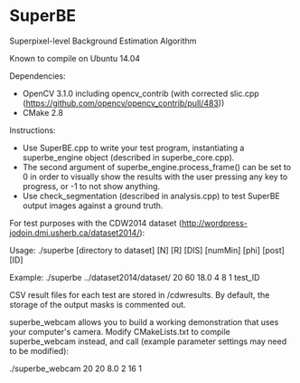 # SuperBE
Superpixel-level Background Estimation Algorithm

Known to compile on Ubuntu 14.04

Dependencies:
- OpenCV 3.1.0 including opencv_contrib (with corrected slic.cpp (https://github.com/opencv/opencv_contrib/pull/483))
- CMake 2.8

Instructions:
- Use SuperBE.cpp to write your test program, instantiating a superbe_engine object (described in superbe_core.cpp).
- The second argument of superbe_engine.process_frame() can be set to 0 in order to visually show the results with the user pressing any key to progress, or -1 to not show anything.
- Use check_segmentation (described in analysis.cpp) to test SuperBE output images against a ground truth.

For test purposes with the CDW2014 dataset (http://wordpress-jodoin.dmi.usherb.ca/dataset2014/):

Usage: ./superbe [directory to dataset] [N] [R] [DIS] [numMin] [phi] [post] [ID]

Example: ./superbe ../dataset2014/dataset/ 20 60 18.0 4 8 1 test_ID

CSV result files for each test are stored in /cdwresults. By default, the storage of the output masks is commented out.

superbe_webcam allows you to build a working demonstration that uses your computer's camera. Modify CMakeLists.txt to compile superbe_webcam instead, and call (example parameter settings may need to be modified):

./superbe_webcam 20 20 8.0 2 16 1